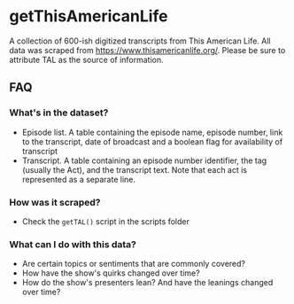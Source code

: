 # getThisAmericanLife
A collection of 600-ish digitized transcripts from This American Life. All data was scraped from https://www.thisamericanlife.org/. Please be sure to attribute TAL as the source of information.

## FAQ
### What's in the dataset?
- Episode list. A table containing the episode name, episode number, link to the transcript, date of broadcast and a boolean flag for availability of transcript
- Transcript. A table containing an episode number identifier, the tag (usually the Act), and the transcript text. Note that each act is represented as a separate line.

### How was it scraped?
- Check the `getTAL()` script in the scripts folder

### What can I do with this data?
- Are certain topics or sentiments that are commonly covered?
- How have the show's quirks changed over time?
- How do the show's presenters lean? And have the leanings changed over time?

